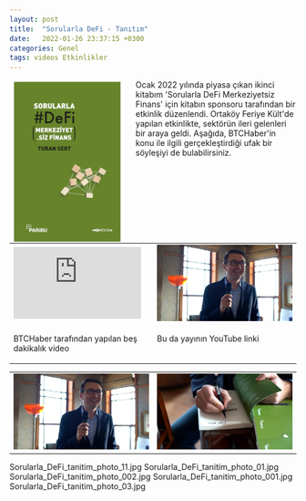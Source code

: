 ```yaml
---
layout: post
title:  "Sorularla DeFi - Tanıtım"
date:   2022-01-26 23:37:15 +0300
categories: Genel
tags: videos Etkinlikler
---
```


<img align="left" src="/assets/Sorularla_DeFi_kapak.jpg" style="width:40%; padding-right:20px"> Ocak 2022 yılında piyasa çıkan ikinci kitabım 'Sorularla DeFi Merkeziyetsiz Finans' için kitabın sponsoru tarafından bir etkinlik düzenlendi. Ortaköy Feriye Kült'de yapılan etkinlikte, sektörün ileri gelenleri bir araya geldi. Aşağıda, BTCHaber'in konu ile ilgili gerçekleştirdiği ufak bir söyleşiyi de bulabilirsiniz.   
&nbsp;

<table><tr>
<td style="width:50%">
<iframe width="224" height="126" src="https://www.youtube.com/embed/vIn76AKiuz8" frameborder="0" allowfullscreen></iframe></td>
</td>
<td style="width:50%">
<img src="/assets/Sorularla_DeFi_tanitim_photo_001.jpg"></tr>
<tr><td style="width:50%; vertical-align:top">
<p>
BTCHaber tarafından yapılan beş dakikalık video  
</p></td>
<td style="width:50%; vertical-align:top">
<p>Bu da yayının YouTube linki</p>
</td>
</tr>
</table>

<table>
<tr>
<td style>
<img src="/assets/Sorularla_DeFi_tanitim_photo_001.jpg">
</td>
<td style><img src="/assets/Sorularla_DeFi_tanitim_photo_002.jpg">
</td>
</tr>
</table>

Sorularla_DeFi_tanitim_photo_11.jpg
Sorularla_DeFi_tanitim_photo_01.jpg
Sorularla_DeFi_tanitim_photo_002.jpg
Sorularla_DeFi_tanitim_photo_001.jpg
Sorularla_DeFi_tanitim_photo_03.jpg
